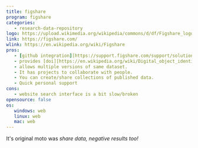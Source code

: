 ```yaml
---
title: figshare
program: figshare
categories:
   - research-data-repository
logo: https://upload.wikimedia.org/wikipedia/commons/d/df/Figshare_logo.svg
link: https://figshare.com/
wlink: https://en.wikipedia.org/wiki/Figshare
pros:
   - [github integration][https://support.figshare.com/support/solutions/articles/6000150264-how-to-connect-figshare-with-your-github-account].
   - provides [doi][https://en.wikipedia.org/wiki/Digital_object_identifier].
   - allows multiple versions of same dataset.
   - It has projects to collaborate with people.
   - You can create/share collections of published data.
   - Quick personal support
cons:
   - website search interface is a bit slow/broken
opensource: false
os:
   windows: web
   linux: web
   mac: web
---
```


It's original moto was *share data,
  negative results too!*
